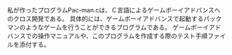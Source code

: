 私が作ったプログラムPac-man.cは、Ｃ言語によるゲームボーイアドバンスへのクロス開発である。
具体的には、ゲームボーイアドバンスで起動するパックマンのようなゲームを行うことができるプログラムである。
ゲームボーイアドバンスでの操作マニュアルや、このプログラムを作成する際のテスト手順ファイルを添付する。
